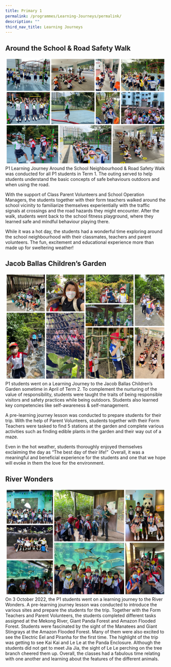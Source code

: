 ```yaml
---
title: Primary 1
permalink: /programmes/Learning-Journeys/permalink/
description: ""
third_nav_title: Learning Journeys
---
```

## Around the School & Road Safety Walk
![](/images/Learning%20Journeys/2022/Primary%201/P1%20Ard%20the%20school.jpg)P1 Learning Journey Around the School Neighbourhood & Road Safety Walk was conducted for all P1 students in Term 1.  The outing served to help students understand the basic concepts of safe behaviours outdoors and when using the road.  

With the support of Class Parent Volunteers and School Operation Managers, the students together with their form teachers walked around the school vicinity to familiarize themselves experientially with the traffic signals at crossings and the road hazards they might encounter.  After the walk, students went back to the school fitness playground, where they learned safe and mindful behaviour playing there. 

While it was a hot day, the students had a wonderful time exploring around the school neighbourhood with their classmates, teachers and parent volunteers.  The fun, excitement and educational experience more than made up for sweltering weather!

## Jacob Ballas Children’s Garden
![](/images/Learning%20Journeys/2022/Primary%201/2022%20P1%20Jacob%20Ballas.jpg)
P1 students went on a Learning Journey to the Jacob Ballas Children’s Garden sometime in April of Term 2. To complement the nurturing of the value of responsibility, students were taught the traits of being responsible visitors and safety practices while being outdoors. Students also learned key competencies like self-awareness & self-management.

A pre-learning journey lesson was conducted to prepare students for their trip. With the help of Parent Volunteers, students together with their Form Teachers were tasked to find 5 stations at the garden and complete various activities such as finding edible plants in the garden and their way out of a maze.

Even in the hot weather, students thoroughly enjoyed themselves exclaiming the day as “The best day of their life!”  Overall, it was a meaningful and beneficial experience for the students and one that we hope will evoke in them the love for the environment.

## River Wonders
![](/images/Learning%20Journeys/2022/Primary%201/2022%20P1%20River%20Wonders.jpg)
On 3 October 2022, the P1 students went on a learning journey to the River Wonders. A pre-learning journey lesson was conducted to introduce the various sites and prepare the students for the trip. Together with the Form Teachers and Parent Volunteers, the students completed different tasks assigned at the Mekong River, Giant Panda Forest and Amazon Flooded Forest. Students were fascinated by the sight of the Manatees and Giant Stingrays at the Amazon Flooded Forest. Many of them were also excited to see the Electric Eel and Piranha for the first time. The highlight of the trip was getting to see Kai Kai and Le Le at the Panda Enclosure. Although the students did not get to meet Jia Jia, the sight of Le Le perching on the tree branch cheered them up. Overall, the classes had a fabulous time relating with one another and learning about the features of the different animals.